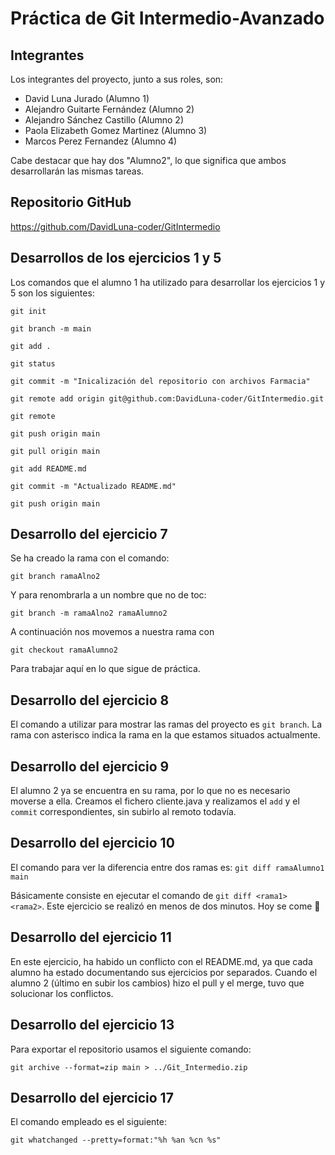 # Práctica de Git Intermedio-Avanzado
## Integrantes
Los integrantes del proyecto, junto a sus roles, son:
* David Luna Jurado (Alumno 1)
* Alejandro Guitarte Fernández (Alumno 2)
* Alejandro Sánchez Castillo (Alumno 2)
* Paola Elizabeth Gomez Martinez (Alumno 3)
* Marcos Perez Fernandez (Alumno 4)

Cabe destacar que hay dos "Alumno2", lo que significa que ambos desarrollarán las mismas tareas.

## Repositorio GitHub
https://github.com/DavidLuna-coder/GitIntermedio

## Desarrollos de los ejercicios 1 y 5
Los comandos que el alumno 1 ha utilizado para desarrollar los ejercicios 1 y 5 son los siguientes:

`git init`

`git branch -m main`

`git add .`

`git status`

`git commit -m "Inicalización del repositorio con archivos Farmacia"`

`git remote add origin git@github.com:DavidLuna-coder/GitIntermedio.git`

`git remote`

`git push origin main`

`git pull origin main`

`git add README.md`

`git commit -m "Actualizado README.md"`

`git push origin main`

## Desarrollo del ejercicio 7
Se ha creado la rama con el comando:

`git branch ramaAlno2`

Y para renombrarla a un nombre que no de toc:

`git branch -m ramaAlno2 ramaAlumno2`

A continuación nos movemos a nuestra rama con

`git checkout ramaAlumno2`

Para trabajar aquí en lo que sigue de práctica.

## Desarrollo del ejercicio 8

El comando a utilizar para mostrar las ramas del proyecto es `git branch`. La rama con asterisco indica la rama en la que estamos situados actualmente.

## Desarrollo del ejercicio 9
El alumno 2 ya se encuentra en su rama, por lo que no es necesario moverse a ella. Creamos el fichero cliente.java y realizamos el `add` y el `commit` correspondientes, sin subirlo al remoto todavía.

## Desarrollo del ejercicio 10

El comando para ver la diferencia entre dos ramas es:
`git diff ramaAlumno1 main`

Básicamente consiste en ejecutar el comando de `git diff <rama1> <rama2>`.
Este ejercicio se realizó en menos de dos minutos. Hoy se come 🙂

## Desarrollo del ejercicio 11

En este ejercicio, ha habido un conflicto con el README.md, ya que cada alumno ha estado documentando sus ejercicios por separados. Cuando el alumno 2 (último en subir los cambios) hizo el pull y el merge, tuvo que solucionar los conflictos.

## Desarrollo del ejercicio 13
Para exportar el repositorio usamos el siguiente comando:

`git archive --format=zip main > ../Git_Intermedio.zip`

## Desarrollo del ejercicio 17
El comando empleado es el siguiente:

`git whatchanged --pretty=format:"%h %an %cn %s"`